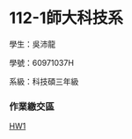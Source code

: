 # 112-1師大科技系

學生：吳沛龍

學號：60971037H

系級：科技碩三年級



### 作業繳交區
[HW1](https://github.com/walilaywa/LATIA112-1/blob/main/HW1.py)